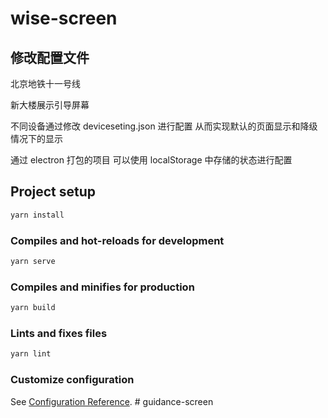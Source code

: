 # wise-screen

## 修改配置文件

北京地铁十一号线

新大楼展示引导屏幕

不同设备通过修改 deviceseting.json 进行配置 从而实现默认的页面显示和降级情况下的显示

通过 electron 打包的项目 可以使用 localStorage 中存储的状态进行配置


## Project setup

```bash
yarn install
```

### Compiles and hot-reloads for development

```bash
yarn serve
```

### Compiles and minifies for production

```bash
yarn build
```

### Lints and fixes files

```bash
yarn lint
```

### Customize configuration

See [Configuration Reference](https://cli.vuejs.org/config/).
#   g u i d a n c e - s c r e e n 
 
 